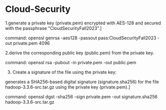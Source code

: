 # Cloud-Security

1.generate a private key (private.pem) encrypted with AES-128 and secured with the passphrase "CloudSecurityFall2023".]

command: openssl genrsa -aes128 -passout pass:CloudSecurityFall2023 -out private.pem 4096

2.derive the corresponding public key (public.pem) from the private key.

command: openssl rsa -pubout -in private.pem -out public.pem


3. Create a signature of the file using the private key:

generates a SHA256-based digital signature (signature.sha256) for the file hadoop-3.3.6-src.tar.gz using the private key (private.pem).]

command: openssl dgst -sha256 -sign private.pem -out signature.sha256 hadoop-3.3.6-src.tar.gz

